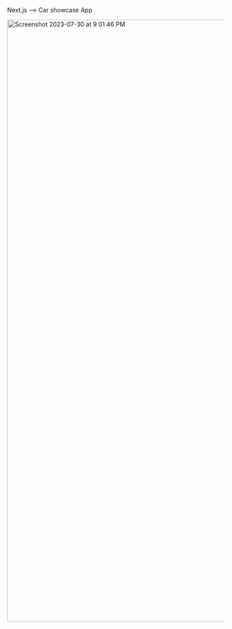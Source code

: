 Next.js --> Car showcase App

<img width="1391" alt="Screenshot 2023-07-30 at 9 01 46 PM" src="https://github.com/arpitz/project_car_showcase/assets/15854072/36bb81ce-a275-42cf-bf7a-c3d07a9fa131">
